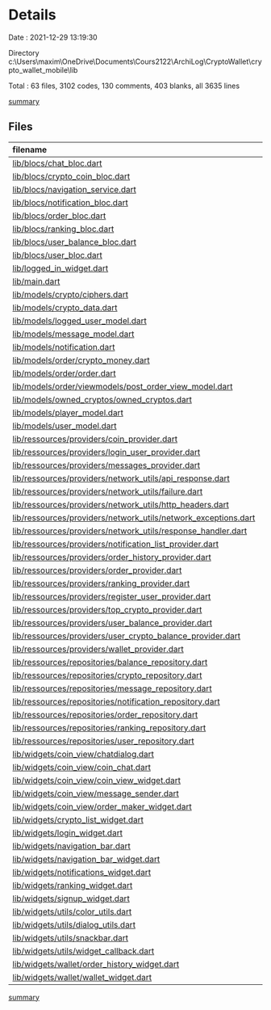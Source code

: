 # Details

Date : 2021-12-29 13:19:30

Directory c:\Users\maxim\OneDrive\Documents\Cours2122\ArchiLog\CryptoWallet\crypto_wallet_mobile\lib

Total : 63 files,  3102 codes, 130 comments, 403 blanks, all 3635 lines

[summary](results.md)

## Files
| filename | language | code | comment | blank | total |
| :--- | :--- | ---: | ---: | ---: | ---: |
| [lib/blocs/chat_bloc.dart](/lib/blocs/chat_bloc.dart) | Dart | 73 | 1 | 11 | 85 |
| [lib/blocs/crypto_coin_bloc.dart](/lib/blocs/crypto_coin_bloc.dart) | Dart | 62 | 0 | 14 | 76 |
| [lib/blocs/navigation_service.dart](/lib/blocs/navigation_service.dart) | Dart | 6 | 0 | 3 | 9 |
| [lib/blocs/notification_bloc.dart](/lib/blocs/notification_bloc.dart) | Dart | 21 | 0 | 5 | 26 |
| [lib/blocs/order_bloc.dart](/lib/blocs/order_bloc.dart) | Dart | 53 | 0 | 11 | 64 |
| [lib/blocs/ranking_bloc.dart](/lib/blocs/ranking_bloc.dart) | Dart | 19 | 0 | 6 | 25 |
| [lib/blocs/user_balance_bloc.dart](/lib/blocs/user_balance_bloc.dart) | Dart | 42 | 0 | 9 | 51 |
| [lib/blocs/user_bloc.dart](/lib/blocs/user_bloc.dart) | Dart | 46 | 0 | 9 | 55 |
| [lib/logged_in_widget.dart](/lib/logged_in_widget.dart) | Dart | 40 | 1 | 3 | 44 |
| [lib/main.dart](/lib/main.dart) | Dart | 29 | 0 | 3 | 32 |
| [lib/models/crypto/ciphers.dart](/lib/models/crypto/ciphers.dart) | Dart | 10 | 0 | 3 | 13 |
| [lib/models/crypto_data.dart](/lib/models/crypto_data.dart) | Dart | 71 | 1 | 5 | 77 |
| [lib/models/logged_user_model.dart](/lib/models/logged_user_model.dart) | Dart | 14 | 0 | 5 | 19 |
| [lib/models/message_model.dart](/lib/models/message_model.dart) | Dart | 53 | 6 | 12 | 71 |
| [lib/models/notification.dart](/lib/models/notification.dart) | Dart | 48 | 6 | 10 | 64 |
| [lib/models/order/crypto_money.dart](/lib/models/order/crypto_money.dart) | Dart | 36 | 6 | 10 | 52 |
| [lib/models/order/order.dart](/lib/models/order/order.dart) | Dart | 63 | 6 | 12 | 81 |
| [lib/models/order/viewmodels/post_order_view_model.dart](/lib/models/order/viewmodels/post_order_view_model.dart) | Dart | 23 | 0 | 5 | 28 |
| [lib/models/owned_cryptos/owned_cryptos.dart](/lib/models/owned_cryptos/owned_cryptos.dart) | Dart | 36 | 6 | 10 | 52 |
| [lib/models/player_model.dart](/lib/models/player_model.dart) | Dart | 15 | 0 | 4 | 19 |
| [lib/models/user_model.dart](/lib/models/user_model.dart) | Dart | 14 | 11 | 3 | 28 |
| [lib/ressources/providers/coin_provider.dart](/lib/ressources/providers/coin_provider.dart) | Dart | 16 | 0 | 3 | 19 |
| [lib/ressources/providers/login_user_provider.dart](/lib/ressources/providers/login_user_provider.dart) | Dart | 24 | 0 | 6 | 30 |
| [lib/ressources/providers/messages_provider.dart](/lib/ressources/providers/messages_provider.dart) | Dart | 18 | 0 | 4 | 22 |
| [lib/ressources/providers/network_utils/api_response.dart](/lib/ressources/providers/network_utils/api_response.dart) | Dart | 13 | 2 | 8 | 23 |
| [lib/ressources/providers/network_utils/failure.dart](/lib/ressources/providers/network_utils/failure.dart) | Dart | 6 | 1 | 3 | 10 |
| [lib/ressources/providers/network_utils/http_headers.dart](/lib/ressources/providers/network_utils/http_headers.dart) | Dart | 12 | 1 | 5 | 18 |
| [lib/ressources/providers/network_utils/network_exceptions.dart](/lib/ressources/providers/network_utils/network_exceptions.dart) | Dart | 23 | 0 | 7 | 30 |
| [lib/ressources/providers/network_utils/response_handler.dart](/lib/ressources/providers/network_utils/response_handler.dart) | Dart | 22 | 0 | 3 | 25 |
| [lib/ressources/providers/notification_list_provider.dart](/lib/ressources/providers/notification_list_provider.dart) | Dart | 16 | 0 | 3 | 19 |
| [lib/ressources/providers/order_history_provider.dart](/lib/ressources/providers/order_history_provider.dart) | Dart | 17 | 0 | 4 | 21 |
| [lib/ressources/providers/order_provider.dart](/lib/ressources/providers/order_provider.dart) | Dart | 17 | 0 | 4 | 21 |
| [lib/ressources/providers/ranking_provider.dart](/lib/ressources/providers/ranking_provider.dart) | Dart | 19 | 0 | 6 | 25 |
| [lib/ressources/providers/register_user_provider.dart](/lib/ressources/providers/register_user_provider.dart) | Dart | 29 | 0 | 5 | 34 |
| [lib/ressources/providers/top_crypto_provider.dart](/lib/ressources/providers/top_crypto_provider.dart) | Dart | 18 | 0 | 3 | 21 |
| [lib/ressources/providers/user_balance_provider.dart](/lib/ressources/providers/user_balance_provider.dart) | Dart | 22 | 0 | 4 | 26 |
| [lib/ressources/providers/user_crypto_balance_provider.dart](/lib/ressources/providers/user_crypto_balance_provider.dart) | Dart | 17 | 0 | 4 | 21 |
| [lib/ressources/providers/wallet_provider.dart](/lib/ressources/providers/wallet_provider.dart) | Dart | 16 | 0 | 4 | 20 |
| [lib/ressources/repositories/balance_repository.dart](/lib/ressources/repositories/balance_repository.dart) | Dart | 24 | 0 | 5 | 29 |
| [lib/ressources/repositories/crypto_repository.dart](/lib/ressources/repositories/crypto_repository.dart) | Dart | 15 | 2 | 5 | 22 |
| [lib/ressources/repositories/message_repository.dart](/lib/ressources/repositories/message_repository.dart) | Dart | 9 | 0 | 3 | 12 |
| [lib/ressources/repositories/notification_repository.dart](/lib/ressources/repositories/notification_repository.dart) | Dart | 9 | 0 | 4 | 13 |
| [lib/ressources/repositories/order_repository.dart](/lib/ressources/repositories/order_repository.dart) | Dart | 26 | 0 | 6 | 32 |
| [lib/ressources/repositories/ranking_repository.dart](/lib/ressources/repositories/ranking_repository.dart) | Dart | 9 | 0 | 2 | 11 |
| [lib/ressources/repositories/user_repository.dart](/lib/ressources/repositories/user_repository.dart) | Dart | 13 | 0 | 5 | 18 |
| [lib/widgets/coin_view/chatdialog.dart](/lib/widgets/coin_view/chatdialog.dart) | Dart | 54 | 0 | 5 | 59 |
| [lib/widgets/coin_view/coin_chat.dart](/lib/widgets/coin_view/coin_chat.dart) | Dart | 104 | 16 | 8 | 128 |
| [lib/widgets/coin_view/coin_view_widget.dart](/lib/widgets/coin_view/coin_view_widget.dart) | Dart | 434 | 8 | 31 | 473 |
| [lib/widgets/coin_view/message_sender.dart](/lib/widgets/coin_view/message_sender.dart) | Dart | 41 | 0 | 4 | 45 |
| [lib/widgets/coin_view/order_maker_widget.dart](/lib/widgets/coin_view/order_maker_widget.dart) | Dart | 210 | 2 | 14 | 226 |
| [lib/widgets/crypto_list_widget.dart](/lib/widgets/crypto_list_widget.dart) | Dart | 172 | 48 | 14 | 234 |
| [lib/widgets/login_widget.dart](/lib/widgets/login_widget.dart) | Dart | 147 | 5 | 11 | 163 |
| [lib/widgets/navigation_bar.dart](/lib/widgets/navigation_bar.dart) | Dart | 27 | 0 | 3 | 30 |
| [lib/widgets/navigation_bar_widget.dart](/lib/widgets/navigation_bar_widget.dart) | Dart | 60 | 0 | 5 | 65 |
| [lib/widgets/notifications_widget.dart](/lib/widgets/notifications_widget.dart) | Dart | 151 | 0 | 8 | 159 |
| [lib/widgets/ranking_widget.dart](/lib/widgets/ranking_widget.dart) | Dart | 84 | 0 | 6 | 90 |
| [lib/widgets/signup_widget.dart](/lib/widgets/signup_widget.dart) | Dart | 172 | 1 | 7 | 180 |
| [lib/widgets/utils/color_utils.dart](/lib/widgets/utils/color_utils.dart) | Dart | 8 | 0 | 3 | 11 |
| [lib/widgets/utils/dialog_utils.dart](/lib/widgets/utils/dialog_utils.dart) | Dart | 16 | 0 | 2 | 18 |
| [lib/widgets/utils/snackbar.dart](/lib/widgets/utils/snackbar.dart) | Dart | 11 | 0 | 2 | 13 |
| [lib/widgets/utils/widget_callback.dart](/lib/widgets/utils/widget_callback.dart) | Dart | 8 | 0 | 2 | 10 |
| [lib/widgets/wallet/order_history_widget.dart](/lib/widgets/wallet/order_history_widget.dart) | Dart | 88 | 0 | 7 | 95 |
| [lib/widgets/wallet/wallet_widget.dart](/lib/widgets/wallet/wallet_widget.dart) | Dart | 131 | 0 | 12 | 143 |

[summary](results.md)